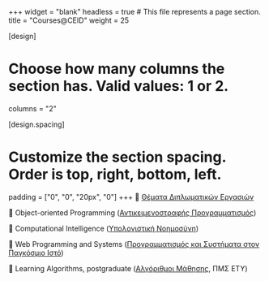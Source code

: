 +++
widget = "blank"
headless = true  # This file represents a page section.
title = "Courses@CEID"
weight = 25

[design]
  # Choose how many columns the section has. Valid values: 1 or 2.
  columns = "2"
  
[design.spacing]
  # Customize the section spacing. Order is top, right, bottom, left.
  padding = ["0", "0", "20px", "0"]
+++
:page_facing_up: [Θέματα Διπλωματικών Εργασιών](/thesesTopics)

:page_facing_up: Object-οriented Programming ([Αντικειμενοστραφής Προγραμματισμός](https://eclass.upatras.gr/courses/CEID1105/))

:page_facing_up: Computational Intelligence ([Υπολογιστική Νοημοσύνη](https://eclass.upatras.gr/courses/CEID1060/))

:page_facing_up: Web Programming and Systems ([Προγραμματισμός και Συστήματα στον Παγκόσμιο Ιστό](http://athos.ceid.upatras.gr/intech/))

:page_facing_up: Learning Algorithms, postgraduate ([Αλγόριθμοι Μάθησης](https://eclass.upatras.gr/courses/CEID1043/), ΠΜΣ ΕΤΥ)
